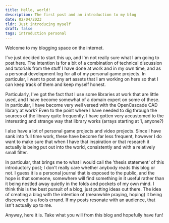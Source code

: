 ```yaml
---
title: Hello, world!
description: The first post and an introduction to my blog
date: 02/04/2023
tldr: Just introducing myself
draft: false
tags: introduction personal
---
```


Welcome to my blogging space on the internet.

I've just decided to start this up, and I'm not really sure what I am going to post here. The intention is for a bit of a combination of technical discussion and tutorials from the stuff I have done at work and in my own time, and as a personal development log for all of my personal game projects. In particular, I want to post any art assets that I am working on here so that I can keep track of them and keep myself honest.

Particularly, I've got the fact that I use some libraries at work that are little used, and I have become somewhat of a domain expert on some of these. In particular, I have become very well versed with the OpenCascade CAD library at work? Even to the point where I have needed to dig through the sources of the library quite frequently. I have gotten very accustomed to the interesting and strange way that library works (arrays starting at 1, anyone?)

I also have a lot of personal game projects and video projects. Since I have sank into full time work, these have become far less frequent, however I do want to make sure that when I have that inspiration or that research it actually is being put out into the world, consistently and with a relatively small filter.

In particular, that brings me to what I would call the 'thesis statement' of this introductory post; I don't really care whether anybody reads this blog or not. I guess it is a personal journal that is exposed to the public, and the hope is that someone, somewhere will find something in it useful rather than it being nestled away quietly in the folds and pockets of my own mind. I think this is the best pursuit of a blog, just putting ideas out there. The idea of creating a blog with the intention of (meanwhile praying, hoping) it being discovered is a fools errand. If my posts resonate with an audience, that isn't actually up to me.

Anyway, here it is. Take what you will from this blog and hopefully have fun!